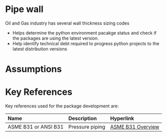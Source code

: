 # Pipe wall

Oil and Gas industry has several wall thickness sizing codes 
- Helps determine the python environment pacakge status and check if the packages are using the latest version. 
- Help identify technical debt required to progress python projects to the latest distribution versions

# Assumptions




# Key References

Key references used for the package development are:

| Name             | Description      | Hyperlink                                                                                |
|:-----------------|:-----------------|:----------------------------------------------------------------------------|
| ASME B31 or ANSI B31 | Pressure piping | [ASME B31 Overview](https://www.engineeringtoolbox.com/asme-b31pressure-piping-d_39.html) |

